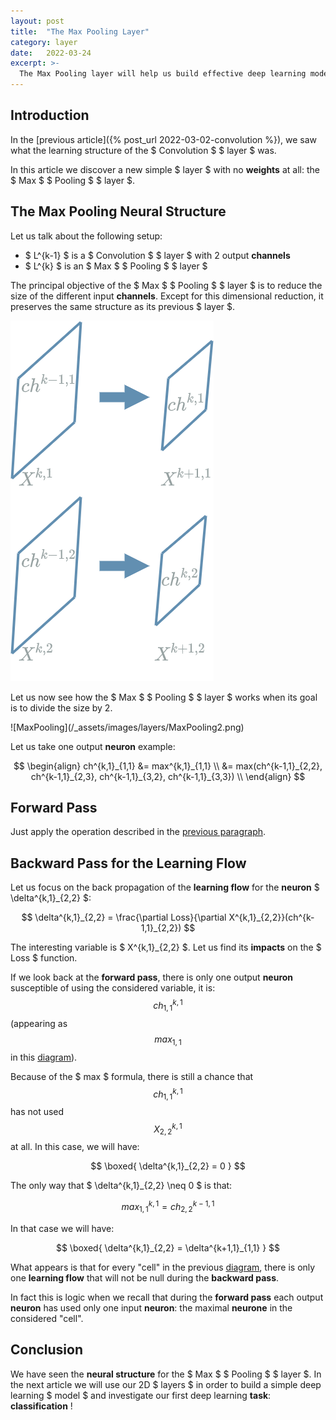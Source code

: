 ```yaml
---
layout: post
title:  "The Max Pooling Layer"
category: layer
date:   2022-03-24
excerpt: >-
  The Max Pooling layer will help us build effective deep learning models. 
---
```


## Introduction

In the [previous article]({% post_url 2022-03-02-convolution %}), we saw what the learning structure of the 
$ Convolution $ $ layer $ was. 

In this article we discover a new simple $ layer $ with no **weights** at all: the $ Max $ $ Pooling $ $ layer $.

## The Max Pooling Neural Structure

Let us talk about the following setup: 

- $ L^{k-1} $ is a $ Convolution $ $ layer $ with 2 output **channels**
- $ L^{k} $ is an $ Max $ $ Pooling $ $ layer $

The principal objective of the $ Max $ $ Pooling $ $ layer $ is to reduce the size of the different input **channels**. 
Except for this dimensional reduction, it preserves the same structure as its previous $ layer $.

![MaxPooling](/_assets/images/layers/MaxPooling1.png)

Let us now see how the $ Max $ $ Pooling $ $ layer $ works when its goal is to divide the size by 2. 

<a id="max-pooling1" class="anchor">
![MaxPooling](/_assets/images/layers/MaxPooling2.png)
</a>

Let us take one output **neuron** example: 

$$
\begin{align}
ch^{k,1}_{1,1} &= max^{k,1}_{1,1} \\
               &= max(ch^{k-1,1}_{2,2}, ch^{k-1,1}_{2,3}, ch^{k-1,1}_{3,2}, ch^{k-1,1}_{3,3}) \\
\end{align}
$$

## Forward Pass

Just apply the operation described in the [previous paragraph](#the-max-pooling-neural-structure). 

## Backward Pass for the Learning Flow 

Let us focus on the back propagation of the **learning flow** for the **neuron** $ \delta^{k,1}_{2,2} $:

$$ 
\delta^{k,1}_{2,2} = \frac{\partial Loss}{\partial X^{k,1}_{2,2}}(ch^{k-1,1}_{2,2})
$$

The interesting variable is $ X^{k,1}_{2,2} $. 
Let us find its **impacts** on the $ Loss $ function.

If we look back at the **forward pass**, there is only one output **neuron** susceptible of using the considered 
variable, it is: $$ ch^{k,1}_{1,1} $$ (appearing as $$ max_{1,1} $$ in this [diagram](#max-pooling1)). 

Because of the $ max $ formula, there is still a chance that $$ ch^{k,1}_{1,1} $$ 
has not used $$ X^{k,1}_{2,2} $$ at all. In this case, we will have: 

$$
\boxed{
\delta^{k,1}_{2,2} = 0 
}
$$ 

The only way that $ \delta^{k,1}_{2,2} \neq 0 $ is that: 

$$
max^{k,1}_{1,1} = ch^{k-1,1}_{2,2}
$$

In that case we will have: 

$$
\boxed{
\delta^{k,1}_{2,2} = \delta^{k+1,1}_{1,1}
}
$$ 

What appears is that for every "cell" in the previous [diagram](#max-pooling1), there is only one **learning flow** that 
will not be null during the **backward pass**.

In fact this is logic when we recall that during the **forward pass** each output **neuron** has used only one 
input **neuron**: the maximal **neurone** in the considered "cell".

## Conclusion

We have seen the **neural structure** for the $ Max $ $ Pooling $ $ layer $. 
In the next article we will use our 2D $ layers $ in order to build a simple deep learning $ model $ and 
investigate our first deep learning **task**: **classification** !
